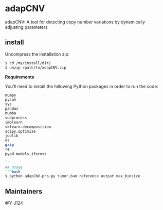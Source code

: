 # adapCNV
adapCNV: A tool for detecting copy number variations by dynamically adjusting parameters

## install
Uncompress the installation zip:

```bash
$ cd /my/install/dir/
$ unzip /path/to/adapCNV.zip
```
**Requirements**

You'll need to install the following Python packages in order to run the code:

```bash
numpy
pysam
sys
pandas
numba
subprocess
imblearn
sklearn.decomposition 
scipy.optimize
joblib
os
gzip
re
pyod.models.iforest

``
## Usage
```bash
$ python adapCNV-pro.py tumor.bam reference output max_binsize
```
## Maintainers
@Y-J124
